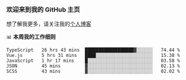 ### 欢迎来到我的 GitHub 主页

想了解我更多，请关注我的[个人博客](https://leoku.top)


📊 **本周我的工作细则**
<!--START_SECTION:waka-->
```text
TypeScript   26 hrs 43 mins  ██████████████████▓░░░░░░   74.44 % 
Vue.js       5 hrs 31 mins   ████░░░░░░░░░░░░░░░░░░░░░   15.38 % 
JavaScript   1 hr 17 mins    █░░░░░░░░░░░░░░░░░░░░░░░░   03.58 % 
JSON         45 mins         ▓░░░░░░░░░░░░░░░░░░░░░░░░   02.13 % 
SCSS         43 mins         ▓░░░░░░░░░░░░░░░░░░░░░░░░   02.02 % 
```
<!--END_SECTION:waka-->
